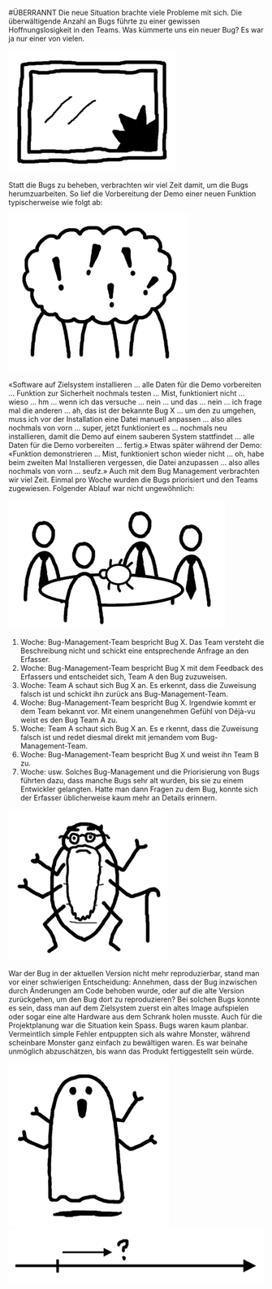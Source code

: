 #﻿ÜBERRANNT
Die neue Situation brachte viele Probleme mit sich. Die überwältigende  Anzahl an Bugs führte zu einer gewissen Hoffnungslosigkeit in den  Teams. Was kümmerte uns ein neuer Bug? Es war ja nur einer von vielen.

![Text](images/Image4.jpg)

Statt die Bugs zu beheben, verbrachten wir viel Zeit damit, um die  Bugs herumzuarbeiten. So lief die Vorbereitung der Demo einer neuen  Funktion typischerweise wie folgt ab:

![Text](images/Image5.jpg)

«Software auf Zielsystem installieren … alle Daten für die Demo  vorbereiten … Funktion zur Sicherheit nochmals testen … Mist,  funktioniert nicht … wieso … hm … wenn ich das versuche … nein  … und das … nein … ich frage mal die anderen … ah, das ist der  bekannte Bug X … um den zu umgehen, muss ich vor der Installation  eine Datei manuell anpassen … also alles nochmals von vorn … super,  jetzt funktioniert es … nochmals neu installieren, damit die Demo  auf einem sauberen System stattfindet … alle Daten für die Demo  vorbereiten … fertig.»
Etwas später während der Demo: «Funktion demonstrieren … Mist, funktioniert schon wieder nicht … oh, habe beim zweiten Mal Installieren  vergessen, die Datei anzupassen … also alles nochmals von vorn … seufz.»
Auch mit dem Bug Management verbrachten wir viel Zeit. Einmal pro Woche wurden die Bugs priorisiert und  den Teams zugewiesen. Folgender Ablauf war nicht ungewöhnlich:

![Text](images/Image6.jpg)

1. Woche: Bug-Management-Team bespricht Bug X. Das Team versteht  die Beschreibung nicht und schickt eine entsprechende Anfrage an den  Erfasser.
2. Woche: Bug-Management-Team bespricht Bug X mit dem Feedback  des Erfassers und entscheidet sich, Team A den Bug zuzuweisen.
3. Woche: Team A schaut sich Bug X an. Es erkennt, dass die Zuweisung  falsch ist und schickt ihn zurück ans Bug-Management-Team.
4. Woche: Bug-Management-Team bespricht Bug X. Irgendwie kommt er  dem Team bekannt vor. Mit einem unangenehmen Gefühl von Déjà-vu  weist es den Bug Team A zu.
5. Woche: Team A schaut sich Bug X an. Es e rkennt, dass die Zuweisung falsch  ist und redet diesmal direkt mit jemandem vom Bug-Management-Team.
6. Woche: Bug-Management-Team bespricht Bug X und weist ihn Team B zu.
7. Woche: usw.
Solches Bug-Management und die Priorisierung von Bugs führten dazu, dass  manche Bugs sehr alt wurden, bis sie zu einem Entwickler gelangten. Hatte  man dann Fragen zu dem Bug, konnte sich der Erfasser üblicherweise kaum  mehr an Details erinnern.

![Text](images/Image7.jpg)

War der Bug in der aktuellen Version nicht mehr reproduzierbar, stand man vor  einer schwierigen Entscheidung: Annehmen, dass der Bug inzwischen durch  Änderungen am Code behoben wurde, oder auf die alte Version zurückgehen,  um den Bug dort zu reproduzieren?
Bei solchen Bugs konnte es sein, dass man auf dem Zielsystem zuerst ein  altes Image aufspielen oder sogar eine alte Hardware aus dem Schrank holen  musste.
Auch für die Projektplanung war die Situation kein Spass. Bugs waren kaum  planbar. Vermeintlich simple Fehler entpuppten sich als wahre Monster,  während scheinbare Monster ganz einfach zu bewältigen waren. Es war  beinahe unmöglich abzuschätzen, bis wann das Produkt fertiggestellt sein  würde.

![Text](images/Image8.jpg)
![Text](images/Image9.jpg)
